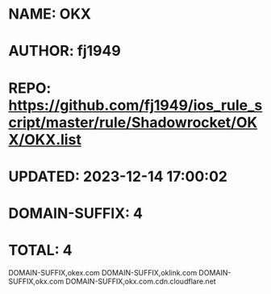 # NAME: OKX
# AUTHOR: fj1949
# REPO: https://github.com/fj1949/ios_rule_script/master/rule/Shadowrocket/OKX/OKX.list
# UPDATED: 2023-12-14 17:00:02
# DOMAIN-SUFFIX: 4
# TOTAL: 4
DOMAIN-SUFFIX,okex.com
DOMAIN-SUFFIX,oklink.com
DOMAIN-SUFFIX,okx.com
DOMAIN-SUFFIX,okx.com.cdn.cloudflare.net